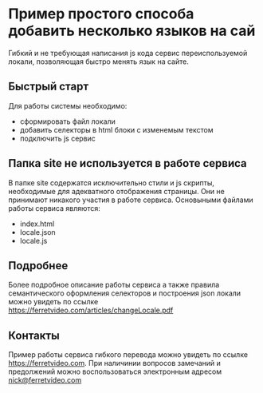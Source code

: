 # Пример простого способа добавить несколько языков на сай

Гибкий и не требующая написания js кода сервис переиспользуемой локали, позволяющая быстро менять язык на сайте.

## Быстрый старт

Для работы системы необходимо:
* сформировать файл локали
* добавить селекторы в html блоки с изменемым текстом
* подключить js сервис

## Папка site не используется в работе сервиса

В папке site содержатся исключительно стили и js скрипты, необходимые для адекватного отображения страницы. Они не принимают никакого участия в работе сервиса.
Основыными файлами работы сервиса являются:
* index.html
* locale.json
* locale.js

## Подробнее

Более подробное описание работы сервиса а также правила семантического оформления селекторов и построения json локали можно увидеть по ссылке https://ferretvideo.com/articles/changeLocale.pdf

## Контакты

Пример работы сервиса гибкого перевода можно увидеть по ссылке https://ferretvideo.com. При наличинии вопросов замечаний и предолжений можно воспользоваться электронным адресом nick@ferretvideo.com


